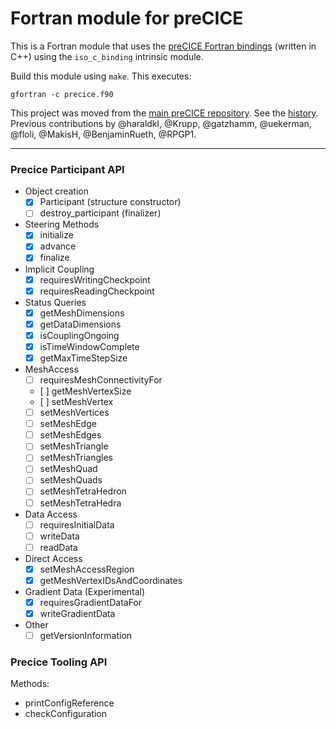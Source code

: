 # Fortran module for preCICE

This is a Fortran module that uses the [preCICE Fortran bindings](https://precice.org/couple-your-code-api.html) (written in C++) using the `iso_c_binding` intrinsic module.

Build this module using `make`. This executes:

```shell
gfortran -c precice.f90
```

This project was moved from the [main preCICE repository](https://github.com/precice/precice). See the [history](https://github.com/precice/precice/tree/d0fafbd912ad6cbf0727299d23e1210570957945/src/precice/bindings/f2003). Previous contributions by @haraldkl, @Krupp, @gatzhamm, @uekerman, @floli, @MakisH, @BenjaminRueth, @RPGP1.

---

### Precice Participant API

- Object creation
    * [x] Participant (structure constructor)
    * [ ] destroy_participant (finalizer)

- Steering Methods
    * [x] initialize
    * [x] advance
    * [x] finalize
- Implicit Coupling
    * [x] requiresWritingCheckpoint
    * [x] requiresReadingCheckpoint
- Status Queries
    * [x] getMeshDimensions
    * [x] getDataDimensions
    * [x] isCouplingOngoing
    * [x] isTimeWindowComplete
    * [x] getMaxTimeStepSize
- MeshAccess
    * [ ] requiresMeshConnectivityFor
    * [ ] getMeshVertexSize
    * [ ] setMeshVertex
    * [ ] setMeshVertices
    * [ ] setMeshEdge
    * [ ] setMeshEdges
    * [ ] setMeshTriangle
    * [ ] setMeshTriangles
    * [ ] setMeshQuad
    * [ ] setMeshQuads
    * [ ] setMeshTetraHedron
    * [ ] setMeshTetraHedra
- Data Access
    * [ ] requiresInitialData
    * [ ] writeData
    * [ ] readData
- Direct Access
    * [x] setMeshAccessRegion
    * [x] getMeshVertexIDsAndCoordinates
- Gradient Data (Experimental)
    * [x] requiresGradientDataFor
    * [x] writeGradientData
- Other
    * [ ] getVersionInformation

### Precice Tooling API

Methods:
- printConfigReference
- checkConfiguration
